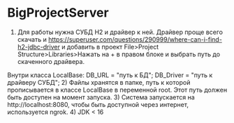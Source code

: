 # BigProjectServer
1) Для работы нужна СУБД H2 и драйвер к ней. Драйвер проще всего скачать и https://superuser.com/questions/290999/where-can-i-find-h2-jdbc-driver и добавить в проект 
File>Project Structure>Libraries>Нажать на + в правом блоке и выбрать путь до скаченного драйвера.

Внутри класса LocalBase:
    DB_URL = "путь к БД";
    DB_Driver = "путь к драйверу СУБД";
2) Файлы хранятся в папке, путь к которой прописывается в классе LocalBase в переменной root. Этот путь должен быть доступен на момент запуска.
3) Система запускается на http://localhost:8080, чтобы быть доступной через интернет, используется ngrok.
4) JDK < 16
